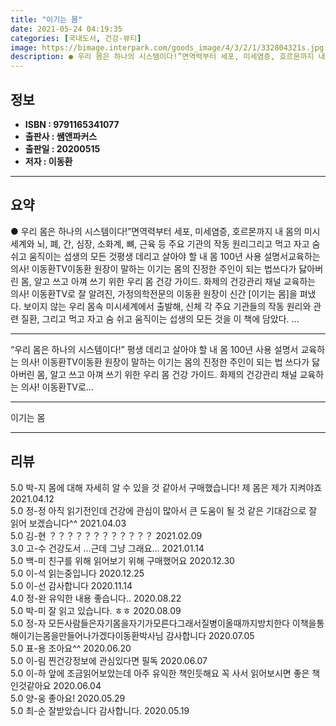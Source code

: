 ```yaml
---
title: "이기는 몸"
date: 2021-05-24 04:19:35
categories: [국내도서, 건강-뷰티]
image: https://bimage.interpark.com/goods_image/4/3/2/1/332804321s.jpg
description: ● 우리 몸은 하나의 시스템이다!”면역력부터 세포, 미세염증, 호르몬까지 내 몸의 미시세계와 뇌, 폐, 간, 심장, 소화계, 뼈, 근육 등 주요 기관의 작동 원리그리고 먹고 자고 숨 쉬고 움직이는 섭생의 모든 것평생 데리고 살아야 할 내 몸 100년 사용 설명서교육하는 의사! 이동환T
---
```


## **정보**

- **ISBN : 9791165341077**
- **출판사 : 쌤앤파커스**
- **출판일 : 20200515**
- **저자 : 이동환**

------



## **요약**

●  우리 몸은 하나의 시스템이다!”면역력부터 세포, 미세염증, 호르몬까지 내 몸의 미시세계와 뇌, 폐, 간, 심장, 소화계, 뼈, 근육 등 주요 기관의 작동 원리그리고 먹고 자고 숨 쉬고 움직이는 섭생의 모든 것평생 데리고 살아야 할 내 몸 100년 사용 설명서교육하는 의사! 이동환TV이동환 원장이 말하는 이기는 몸의 진정한 주인이 되는 법쓰다가 닳아버린 몸, 알고 쓰고 아껴 쓰기 위한 우리 몸 건강 가이드. 화제의 건강관리 채널 교육하는 의사! 이동환TV로 잘 알려진, 가정의학전문의 이동환 원장이 신간 [이기는 몸]을 펴냈다. 보이지 않는 우리 몸속 미시세계에서 출발해, 신체 각 주요 기관들의 작동 원리와 관련 질환, 그리고 먹고 자고 숨 쉬고 움직이는 섭생의 모든 것을 이 책에 담았다.  ...

------

“우리 몸은 하나의 시스템이다!” 
평생 데리고 살아야 할 내 몸 100년 사용 설명서 
 교육하는 의사! 이동환TV이동환 원장이 말하는 이기는 몸의 진정한 주인이 되는 법
쓰다가 닳아버린 몸, 알고 쓰고 아껴 쓰기 위한 우리 몸 건강 가이드. 화제의 건강관리 채널 교육하는 의사! 이동환TV로... 

------


이기는 몸 

------


## **리뷰** 

5.0 박-지 몸에 대해 자세히 알 수 있을 것 같아서 구매했습니다! 제 몸은 제가 지켜야죠 2021.04.12 <br/>5.0 정-정 아직 읽기전인데 건강에 관심이 많아서 큰 도움이 될 것 같은 기대감으로 잘 읽어 보겠습니다^^ 2021.04.03 <br/>5.0 김-현 ？？？？？？？？？？？？ 2021.02.09 <br/>3.0 고-수 건강도서 ...근데 그냥 그래요... 2021.01.14 <br/>5.0 백-미 친구를 위해 읽어보기 위해 구매했어요 2020.12.30 <br/>5.0 이-석 읽는중입니다 2020.12.25 <br/>5.0 이-선 감사합니다  2020.11.14 <br/>4.0 정-완 유익한 내용 좋습니다.. 2020.08.22 <br/>5.0 박-미 잘 읽고 있습니다. ㅎㅎ 2020.08.09 <br/>5.0 정-자 모든사람들은자기몸을자기가모른다그래서질병이올때까지방치한다 이책을통해이기는몸을만들어나가겠다이동환박사님 감사합니다 2020.07.05 <br/>5.0 표-용 조아요^^ 2020.06.20 <br/>5.0 이-림 찐건강정보에 관심있다면 필독 2020.06.07 <br/>5.0 이-하 앞에 조금읽어보았는데 아주 유익한 책인듯해요 꼭 사서 읽어보시면 좋은 책인것같아요 2020.06.04 <br/>5.0 양-웅 좋아요! 2020.05.29 <br/>5.0 최-순 잘받았습니다 감사합니다. 2020.05.19 <br/>